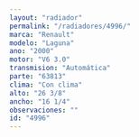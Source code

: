 ```yaml
---
layout: "radiador"
permalink: "/radiadores/4996/"
marca: "Renault"
modelo: "Laguna"
ano: "2000"
motor: "V6 3.0"
transmision: "Automática"
parte: "63813"
clima: "Con clima"
alto: "26 3/8"
ancho: "16 1/4"
observaciones: ""
id: "4996"
---
```


